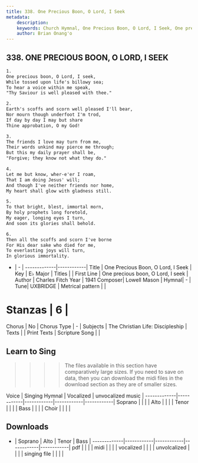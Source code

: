 ```yaml
---
title: 338. One Precious Boon, O Lord, I Seek
metadata:
    description: 
    keywords: Church Hymnal, One Precious Boon, O Lord, I Seek, One precious boon, O Lord, I seek, 
    author: Brian Onang'o
---
```



## 338. ONE PRECIOUS BOON, O LORD, I SEEK

```txt
1.
One precious boon, O Lord, I seek, 
While tossed upon life's billowy sea; 
To hear a voice within me speak, 
"Thy Saviour is well pleased with thee." 

2.
Earth's scoffs and scorn well pleased I'll bear, 
Nor mourn though underfoot I'm trod, 
If day by day I may but share 
Thine approbation, O my God! 

3.
The friends I love may turn from me, 
Their words unkind may pierce me through; 
But this my daily prayer shall be, 
"Forgive; they know not what they do." 

4.
Let me but know, wher-e'er I roam, 
That I am doing Jesus' will; 
And though I've neither friends nor home, 
My heart shall glow with gladness still. 

5.
To that bright, blest, immortal morn, 
By holy prophets long foretold, 
My eager, longing eyes I turn, 
And soon its glories shall behold. 

6.
Then all the scoffs and scorn I've borne 
For His dear sake who died for me, 
To everlasting joys will turn, 
In glorious immortality.
```

- |   -  |
-------------|------------|
Title | One Precious Boon, O Lord, I Seek |
Key | E♭ Major |
Titles |  |
First Line | One precious boon, O Lord, I seek |
Author | Charles Fitch
Year | 1941
Composer| Lowell Mason |
Hymnal|  - |
Tune| UXBRIDGE |
Metrical pattern | |
# Stanzas | 6 |
Chorus | No |
Chorus Type | - |
Subjects | The Christian Life: Discipleship |
Texts |  |
Print Texts | 
Scripture Song |  |
  
## Learn to Sing

>>>> The files available in this section have comparatively large sizes. If you need to save on data, then you can download the midi files in the download section as they are of smaller sizes.

Voice |  Singing Hymnal | Vocalized | unvocalized music |
-------------|------------|------------|------------|------------|
Soprano | | | |
Alto | | | |
Tenor | | | |
Bass | | | |
Choir | | | |

## Downloads

- |  Soprano | Alto | Tenor | Bass |
-------------|------------|------------|------------|------------|
pdf | | | |
midi | | | |
vocalized | | | |
unvolcalized | | | |
singing file | | | |
  